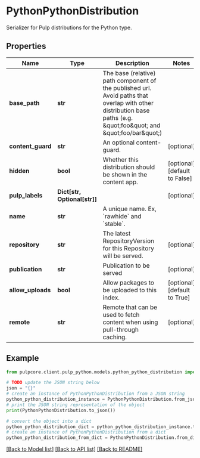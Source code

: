 # PythonPythonDistribution

Serializer for Pulp distributions for the Python type.

## Properties

Name | Type | Description | Notes
------------ | ------------- | ------------- | -------------
**base_path** | **str** | The base (relative) path component of the published url. Avoid paths that                     overlap with other distribution base paths (e.g. \&quot;foo\&quot; and \&quot;foo/bar\&quot;) | 
**content_guard** | **str** | An optional content-guard. | [optional] 
**hidden** | **bool** | Whether this distribution should be shown in the content app. | [optional] [default to False]
**pulp_labels** | **Dict[str, Optional[str]]** |  | [optional] 
**name** | **str** | A unique name. Ex, &#x60;rawhide&#x60; and &#x60;stable&#x60;. | 
**repository** | **str** | The latest RepositoryVersion for this Repository will be served. | [optional] 
**publication** | **str** | Publication to be served | [optional] 
**allow_uploads** | **bool** | Allow packages to be uploaded to this index. | [optional] [default to True]
**remote** | **str** | Remote that can be used to fetch content when using pull-through caching. | [optional] 

## Example

```python
from pulpcore.client.pulp_python.models.python_python_distribution import PythonPythonDistribution

# TODO update the JSON string below
json = "{}"
# create an instance of PythonPythonDistribution from a JSON string
python_python_distribution_instance = PythonPythonDistribution.from_json(json)
# print the JSON string representation of the object
print(PythonPythonDistribution.to_json())

# convert the object into a dict
python_python_distribution_dict = python_python_distribution_instance.to_dict()
# create an instance of PythonPythonDistribution from a dict
python_python_distribution_from_dict = PythonPythonDistribution.from_dict(python_python_distribution_dict)
```
[[Back to Model list]](../README.md#documentation-for-models) [[Back to API list]](../README.md#documentation-for-api-endpoints) [[Back to README]](../README.md)


